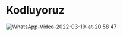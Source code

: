 # Kodluyoruz



![WhatsApp-Video-2022-03-19-at-20 58 47](https://user-images.githubusercontent.com/83772404/159132991-9266167f-48b6-4c9b-a08b-61fa2712fb78.gif)
